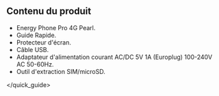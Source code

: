 ## Contenu du produit

* Energy Phone Pro 4G Pearl.
* Guide Rapide.
* Protecteur d'écran.
* Câble USB.
* Adaptateur d'alimentation courant AC/DC 5V 1A (Europlug) 100-240V AC 50-60Hz.
* Outil d'extraction SIM/microSD.

</quick_guide>


